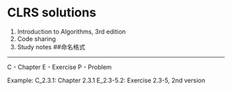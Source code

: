 CLRS solutions
====
1. Introduction to Algorithms, 3rd edition
2. Code sharing
3. Study notes
##命名格式
---
C - Chapter
E - Exercise
P - Problem

Example:
C_2.3.1: Chapter 2.3.1 
E_2.3-5.2: Exercise 2.3-5, 2nd version

